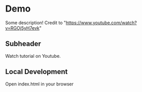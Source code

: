 # Demo

Some description!
Credit to "https://www.youtube.com/watch?v=RGOj5yH7evk"

## Subheader

Watch tutorial on Youtube.

## Local Development

Open index.html in your browser